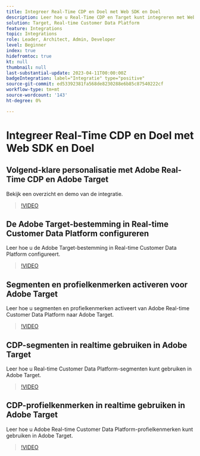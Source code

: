 ```yaml
---
title: Integreer Real-Time CDP en Doel met Web SDK en Doel
description: Leer hoe u Real-Time CDP en Target kunt integreren met Web SDK en Target.
solution: Target, Real-time Customer Data Platform
feature: Integrations
topic: Integrations
role: Leader, Architect, Admin, Developer
level: Beginner
index: true
hidefromtoc: true
kt: null
thumbnail: null
last-substantial-update: 2023-04-11T00:00:00Z
badgeIntegration: label="Integratie" type="positive"
source-git-commit: ed53392381fa568de8230288e6b85c87540222cf
workflow-type: tm+mt
source-wordcount: '143'
ht-degree: 0%

---
```



# Integreer Real-Time CDP en Doel met Web SDK en Doel

## Volgend-klare personalisatie met Adobe Real-Time CDP en Adobe Target

Bekijk een overzicht en demo van de integratie.

>[!VIDEO](https://video.tv.adobe.com/v/340091?quality=12&learn=on)


## De Adobe Target-bestemming in Real-time Customer Data Platform configureren

Leer hoe u de Adobe Target-bestemming in Real-time Customer Data Platform configureert.

>[!VIDEO](https://video.tv.adobe.com/v/3418799/?learn=on)

## Segmenten en profielkenmerken activeren voor Adobe Target

Leer hoe u segmenten en profielkenmerken activeert van Adobe Real-time Customer Data Platform naar Adobe Target.

>[!VIDEO](https://video.tv.adobe.com/v/3419036/?learn=on)

## CDP-segmenten in realtime gebruiken in Adobe Target

Leer hoe u Real-time Customer Data Platform-segmenten kunt gebruiken in Adobe Target.

>[!VIDEO](https://video.tv.adobe.com/v/3419149/?learn=on)

## CDP-profielkenmerken in realtime gebruiken in Adobe Target

Leer hoe u Adobe Real-time Customer Data Platform-profielkenmerken kunt gebruiken in Adobe Target.

>[!VIDEO](https://video.tv.adobe.com/v/3419318/?learn=on)

